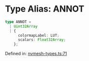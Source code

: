 # Type Alias: ANNOT

```ts
type ANNOT =
  | Uint32Array
  | {
      colormapLabel: LUT;
      scalars: Float32Array;
    };
```

Defined in: [nvmesh-types.ts:71](https://github.com/thewtex/niivue/blob/main/packages/niivue/src/nvmesh-types.ts#L71)
